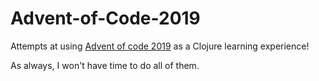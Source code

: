 # Advent-of-Code-2019

Attempts at using [Advent of code 2019](https://adventofcode.com/2019) as a Clojure learning experience!

As always, I won't have time to do all of them.
